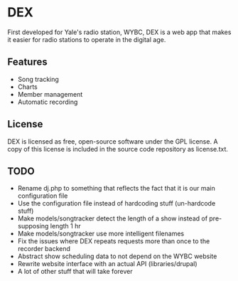 # DEX

First developed for Yale's radio station, WYBC, DEX is a web app that makes it easier for radio stations to operate in the digital age.

## Features

* Song tracking
* Charts
* Member management
* Automatic recording

## License

DEX is licensed as free, open-source software under the GPL license. A copy of this license is included in the source code repository as license.txt.

## TODO

* Rename dj.php to something that reflects the fact that it is our main configuration file
* Use the configuration file instead of hardcoding stuff (un-hardcode stuff)
* Make models/songtracker detect the length of a show instead of pre-supposing length 1 hr
* Make models/songtracker use more intelligent filenames
* Fix the issues where DEX repeats requests more than once to the recorder backend
* Abstract show scheduling data to not depend on the WYBC website
* Rewrite website interface with an actual API (libraries/drupal)
* A lot of other stuff that will take forever

